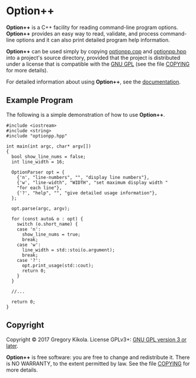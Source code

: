 Option++
========

**Option++** is a C++ facility for reading command-line program options.
**Option++** provides an easy way to read, validate, and process
command-line options and it can also print detailed program help information.

**Option++** can be used simply by copying [optionpp.cpp](src/optionpp.cpp)
and [optionpp.hpp](src/optionpp.hpp) into a project's source directory,
provided that the project is distributed under a license that is compatible
with the [GNU GPL](https://www.gnu.org/licenses/gpl.html) (see the file
[COPYING](COPYING) for more details).

For detailed information about using **Option++**, see the 
[documentation](http://www.gkikola.com/optionpp/).


Example Program
---------------

The following is a simple demonstration of how to use **Option++**.

    #include <iostream>
    #include <string>
    #include "optionpp.hpp"

    int main(int argc, char* argv[])
    {
      bool show_line_nums = false;
      int line_width = 16;
  
      OptionParser opt = {
        {'n', "line-numbers", "", "display line numbers"},
        {'w', "line-width", "WIDTH", "set maximum display width "
        "for each line"},
        {'?', "help", "", "give detailed usage information"},
      };

      opt.parse(argc, argv);

      for (const auto& o : opt) {
        switch (o.short_name) {
        case 'n':
          show_line_nums = true;
          break;
        case 'w':
          line_width = std::stoi(o.argument);
          break;
        case '?':
          opt.print_usage(std::cout);
          return 0;
        }
      }
    
      //...
      
      return 0;
    }


Copyright
---------

Copyright &copy; 2017 Gregory Kikola. License GPLv3+: [GNU GPL version 3
or later](http://www.gnu.org/licenses/gpl.html).

**Option++** is free software: you are free to change and redistribute it.
There is NO WARRANTY, to the extent permitted by law. See the file
[COPYING](COPYING) for more details.
